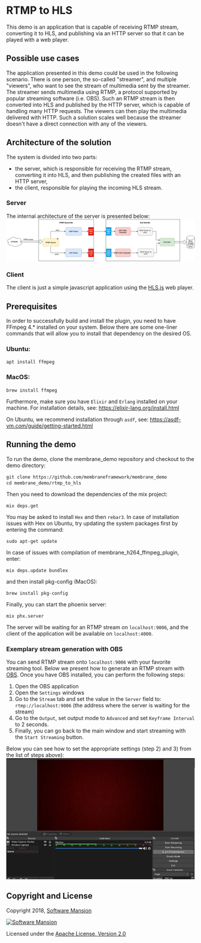 # RTMP to HLS

This demo is an application that is capable of receiving RTMP stream, converting it to HLS, and publishing via an HTTP server so that it can be played with a web player.

## Possible use cases

The application presented in this demo could be used in the following scenario.
There is one person, the so-called "streamer", and multiple "viewers", who want to see the stream of multimedia sent by the streamer.
The streamer sends multimedia using RTMP, a protocol supported by popular streaming software (i.e. OBS). Such an RTMP stream is then converted into HLS and published by the HTTP server, which is capable of handling many HTTP requests. The viewers can then play the multimedia delivered with HTTP. Such a solution scales well because the streamer doesn't have a direct connection with any of the viewers.

## Architecture of the solution

The system is divided into two parts:

- the server, which is responsible for receiving the RTMP stream, converting it into HLS, and then publishing the created files with an HTTP server,
- the client, responsible for playing the incoming HLS stream.

### Server

The internal architecture of the server is presented below:
![Server scheme](doc_assets/RTMP_to_HLS_pipeline.png)

### Client

The client is just a simple javascript application using the [HLS.js](https://github.com/video-dev/hls.js/) web player.

## Prerequisites

In order to successfully build and install the plugin, you need to have FFmpeg 4.\* installed on your system.
Below there are some one-liner commands that will allow you to install that dependency on the desired OS.

### Ubuntu:

```shell
apt install ffmpeg
```

### MacOS:

```shell
brew install ffmpeg
```

Furthermore, make sure you have `Elixir` and `Erlang` installed on your machine. For installation details, see: https://elixir-lang.org/install.html

On Ubuntu, we recommend installation through `asdf`, see: https://asdf-vm.com/guide/getting-started.html

## Running the demo

To run the demo, clone the membrane_demo repository and checkout to the demo directory:

```shell
git clone https://github.com/membraneframework/membrane_demo
cd membrane_demo/rtmp_to_hls
```

Then you need to download the dependencies of the mix project:

```shell
mix deps.get
```

You may be asked to install `Hex` and then `rebar3`.
In case of installation issues with Hex on Ubuntu, try updating the system packages first by entering the command:

```shell
sudo apt-get update
```

In case of issues with compilation of membrane_h264_ffmpeg_plugin, enter:

```shell
mix deps.update bundlex
```

and then install pkg-config (MacOS):

```shell
brew install pkg-config
```

Finally, you can start the phoenix server:

```shell
mix phx.server
```

The server will be waiting for an RTMP stream on `localhost:9006`, and the client of the application will be available on `localhost:4000`.

### Exemplary stream generation with OBS

You can send RTMP stream onto `localhost:9006` with your favorite streaming tool. Below we present how to generate an RTMP stream with
[OBS](https://obsproject.com).
Once you have OBS installed, you can perform the following steps:

1. Open the OBS application
2. Open the `Settings` windows
3. Go to the `Stream` tab and set the value in the `Server` field to: `rtmp://localhost:9006` (the address where the server is waiting for the stream)
4. Go to the `Output`, set output mode to `Advanced` and set `Keyframe Interval` to 2 seconds.
5. Finally, you can go back to the main window and start streaming with the `Start Streaming` button.

Below you can see how to set the appropriate settings (step 2) and 3) from the list of steps above):
![OBS settings](doc_assets/OBS_settings.webp)

## Copyright and License

Copyright 2018, [Software Mansion](https://swmansion.com/?utm_source=git&utm_medium=readme&utm_campaign=membrane)

[![Software Mansion](https://membraneframework.github.io/static/logo/swm_logo_readme.png)](https://swmansion.com/?utm_source=git&utm_medium=readme&utm_campaign=membrane)

Licensed under the [Apache License, Version 2.0](LICENSE)
